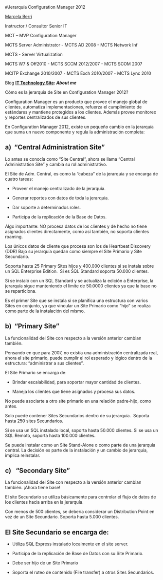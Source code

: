 


<properties
pageTitle="Jerarquía Configuration Manager 2012"
description="Jerarquía Configuration Manager 2012"
services="servers"
documentationCenter=""
authors="andygonusa"
manager=""
editor="andygonusa"/>

<tags
ms.service="servers"
ms.workload="CM"
ms.tgt_pltfrm="na"
ms.devlang="na"
ms.topic="how-to-article"
ms.date="05/12/2016"
ms.author="andygonusa"/>


#Jerarquía Configuration Manager 2012

[Marcela Berri](https://plus.google.com/102022832380927697290/posts/p/pub)

Instructor / Consultor Senior IT

MCT – MVP Configuration Manager

MCTS Server Administrator - MCTS AD 2008 - MCTS Network Inf

MCTS - Server Virtualization

MCTS W7 & Off2010 - MCTS SCCM 2012/2007 - MCTS SCOM 2007

MCITP Exchange 2010/2007 - MCTS Exch 2010/2007 - MCTS Lync 2010


Blog **[IT Technology Site](http://ittechnologysite.blogspot.com.ar/):
*About me***



Cómo es la jerarquía de Site en Configuration Manager 2012? 

Configuration Manager es un producto que provee el manejo global de
clientes, automatiza implementaciones, refuerza el cumplimiento de
estándares y mantiene protegidos a los clientes. Además provee monitoreo
y reportes centralizados de sus clientes.

En Configuration Manager 2012, existe un pequeño cambio en la jerarquía
que suma un nuevo componente y regula la administración completa:
<span id="more" class="anchor"></span>


a)  “Central Administration Site”
---------------------------------

Lo antes se conocía como “Site Central”, ahora se llama “Central
Administration Site” y cambia su rol administrativo.

El Site de Adm. Central, es como la “cabeza” de la jerarquía y se
encarga de cuatro tareas:

- Proveer el manejo centralizado de la jerarquía.

- Generar reportes con datos de toda la jerarquía.

- Dar soporte a determinados roles.

- Participa de la replicación de la Base de Datos.



Algo importante: NO procesa datos de los clientes y de hecho no tiene
asignados clientes directamente, como así también, no soporta clientes
roaming.

Los únicos datos de cliente que procesa son los de Heartbeat Discovery
(DDR)
Bajo su jerarquía quedan como siempre el Site Primario y Site
Secundario.

Soporta hasta 25 Primary Sites hijos y 400.000 clientes si se instala
sobre un SQL Enterprise Edition.  Si es SQL Standard soporta 50.000
clientes.

Si se instaló con un SQL Standard y se actualiza la edición a
Enterprise, la jerarquía sigue manteniendo el límite de 50.0000 clientes
ya que la base no se reparticiona.

Es el primer Site que se instala si se planifica una estructura con
varios Sites en conjunto, ya que vincular un Site Primario como “hijo”
se realiza como parte de la instalación del mismo.


b)  “Primary Site”
------------------

La funcionalidad del Site con respecto a la versión anterior cambian
también.

Pensando en que para 2007, no existía una administración centralizada
real, ahora el site primario, puede cumplir el rol esperado y lógico
dentro de la estructura: “administrar a sus clientes”.

El Site Primario se encarga de:

- Brindar escalabilidad, para soportar mayor cantidad de clientes.

- Maneja los clientes que tiene asignados y procesa sus datos.



No puede asociarte a otro site primario en una relación padre-hijo, como
antes.

Solo puede contener Sites Secundarios dentro de su jerarquía.  Soporta
hasta 250 sites Secundarios.

Si se usa un SQL instalado local, soporta hasta 50.000 clientes.
Si se usa un SQL Remoto, soporta hasta 100.000 clientes.

Se puede instalar como un Site Stand-Alone o como parte de una jerarquía
central. La decisión es parte de la instalación y un cambio de
jerarquía, implica reinstalar.

c)   “Secondary Site” 
----------------------

La funcionalidad del Site con respecto a la versión anterior cambian
también. ¡Ahora tiene base!

El site Secundario se utiliza básicamente para controlar el flujo de
datos de los clientes hacia arriba en la jerarquía.

Con menos de 500 clientes, se debería considerar un Distribution Point
en vez de un Site Secundario.
Soporta hasta 5.000 clientes.

El Site Secundario se encarga de:
---------------------------------

- Utiliza SQL Express instalado localmente en el site server.

- Participa de la replicación de Base de Datos con su Site Primario.

- Debe ser hijo de un Site Primario

- Soporta el ruteo de contenido (File transfer) a otros Sites Secundarios.



